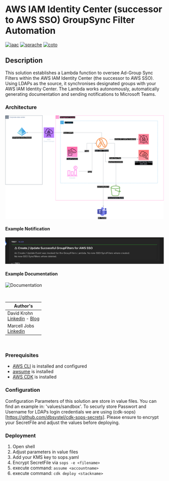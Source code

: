 # AWS IAM Identity Center (successor to AWS SSO) GroupSync Filter Automation

[![iaac](https://img.shields.io/badge/cdk-v2-orange.svg)](https://docs.aws.amazon.com/cdk/v2/guide/home.html)
[![sprache](https://img.shields.io/badge/python-yellow.svg)](https://www.python.org/)
[![coto](https://img.shields.io/badge/sso-coto_dakn-blue.svg)](https://github.com/daknhh/coto)

## Description
This solution establishes a Lambda function to oversee Ad-Group Sync Filters within the AWS IAM Identity Center (the successor to AWS SSO). Using LDAPs as the source, it synchronises designated groups with your AWS IAM Identity Center.
The Lambda works autonomously, automatically generating documentation and sending notifications to Microsoft Teams.

### Architecture
![Architecture](./static/architecture.png)

#### Example Notification
![Message](./static/message.png)

#### Example Documentation
![Documentation](./static/example-dashboard.png)

</br>

| Author's |
|--------|
| David Krohn </br> [Linkedin](https://www.linkedin.com/in/daknhh/) - [Blog](https://dakn.ml)|
| Marcell Jobs </br> [Linkedin](https://www.linkedin.com/in/marcell-jobs-97b60b6a/)|

</br>

### Prerequisites

- [AWS CLI](https://aws.amazon.com/de/cli/) is installed and configured
- [awsume](https://awsu.me/) is installed
- [AWS CDK](https://docs.aws.amazon.com/cdk/v2/guide/getting_started.html) is installed

### Configuration

Configuration Parameters of this solution are store in value files. You can find an example in: 'values/sandbox'.
To securly store Passwort and Username for LDAPs login credentials we are using (cdk-sops)[https://github.com/dbsystel/cdk-sops-secrets].
Please ensure to encrypt your SecretFile and adjust the values before deploying.

### Deployment
1. Open shell
2. Adjust parameters in value files
3. Add your KMS key to sops.yaml
4. Encrypt SecretFile via `sops -e <filename>`
5. execute command: `assume <accountname>`
6. execute command: `cdk deploy <stackname>`
